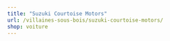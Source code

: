 ```yaml
---
title: "Suzuki Courtoise Motors"
url: /villaines-sous-bois/suzuki-courtoise-motors/
shop: voiture
---
```

